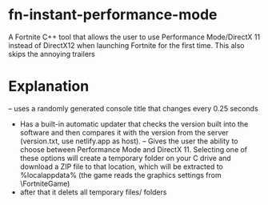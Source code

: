 # fn-instant-performance-mode
A Fortnite C++ tool that allows the user to use Performance Mode/DirectX 11 instead of DirectX12 when launching Fortnite for the first time. This also skips the annoying trailers

# Explanation 
– uses a randomly generated console title that changes every 0.25 seconds 
- Has a built-in automatic updater that checks the version built into the software and then compares it with the version from the server (version.txt, use netlify.app as host).
– Gives the user the ability to choose between Performance Mode and DirectX 11. Selecting one of these options will create a temporary folder on your C drive and download a ZIP file to that location, which will be extracted to %localappdata% (the game reads the graphics settings from \FortniteGame)
- after that it delets all temporary files/ folders
